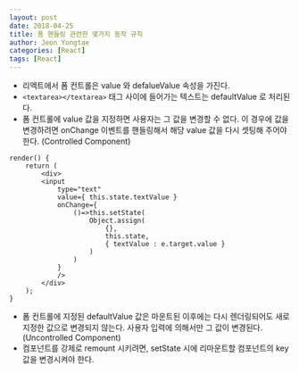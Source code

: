 ```yaml
---
layout: post
date: 2018-04-25 
title: 폼 핸들링 관련한 몇가지 동작 규칙
author: Jeon Yongtae
categories: [React]
tags: [React]
---
```


- 리엑트에서 폼 컨트롤은  value 와 defalueValue 속성을 가진다.
- `<textarea></textarea>` 태그 사이에 들어가는 텍스트는 defaultValue 로  처리된다.
- 폼 컨트롤에 value 값을 지정하면 사용자는 그 값을 변경할 수 없다. 이 경우에 값을 변경하려면 onChange 이벤트를 핸들링해서 해당 value 값을 다시 셋팅해 주어야 한다. (Controlled Component)

```react
render() {
    return (
        <div>
        <input 
        	type="text" 
        	value={ this.state.textValue } 
        	onChange={
        		()=>this.setState( 
        			Object.assign( 
        				{},
                        this.state, 
                        { textValue : e.target.value }
					) 
				)
        	}
        	/>
        </div>
    );
}
```

- 폼 컨트롤에 지정된 defaultValue 값은 마운트된 이후에는 다시 렌더링되어도 새로 지정한 값으로 변경되지 않는다. 사용자 입력에 의해서만 그 값이 변경된다. (Uncontrolled Component)
- 컴포넌트를 강제로 remount 시키려면, setState 시에 리마운트할 컴포넌트의 key 값을 변경시켜야 한다.


